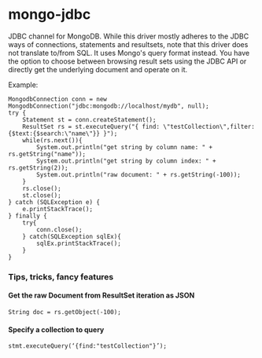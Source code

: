 # mongo-jdbc
JDBC channel for MongoDB.
While this driver mostly adheres to the JDBC ways of connections, statements and resultsets, note that this driver does not translate to/from SQL. It uses Mongo's query format instead. 
You have the option to choose between browsing result sets using the JDBC API or directly get the underlying document and operate on it.

Example:

	MongodbConnection conn = new MongodbConnection("jdbc:mongodb://localhost/mydb", null);
	try {
		Statement st = conn.createStatement();
		ResultSet rs = st.executeQuery("{ find: \"testCollection\",filter: {$text:{$search:\"name\"}} }");
		while(rs.next()){
			System.out.println("get string by column name: " + rs.getString("name"));
			System.out.println("get string by column index: " + rs.getString(2));
			System.out.println("raw document: " + rs.getString(-100));
		}
		rs.close();
		st.close();
	} catch (SQLException e) {
		e.printStackTrace();
	} finally {
		try{
			conn.close();
		} catch(SQLException sqlEx){
			sqlEx.printStackTrace();
		}
	}

### Tips, tricks, fancy features

#### Get the raw Document from ResultSet iteration as JSON

	String doc = rs.getObject(-100);

#### Specify a collection to query

	stmt.executeQuery(‘{find:"testCollection"}’);
	
